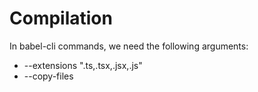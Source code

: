 # Compilation

In babel-cli commands, we need the following arguments:
- --extensions \".ts,.tsx,.jsx,.js\"
- --copy-files